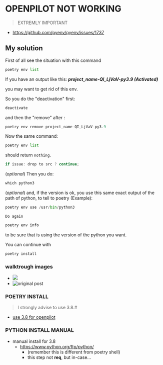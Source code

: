 
# OPENPILOT  NOT WORKING 
> EXTREMLY IMPORTANT
- https://github.com/pyenv/pyenv/issues/1737

## My solution 
First of all see the situation with this command

```python
poetry env list
```

If you have an output like this: _**project_name-QI_LjVaV-py3.9 (Activated)**_

you may want to get rid of this env.

So you do the "deactivation" first:

```python
deactivate
```

and then the "remove" after :

```python
poetry env remove project_name-QI_LjVaV-py3.9
```

Now the same command:

```python
poetry env list
```

should return `nothing`.

``` java
if issue: drop to src ? continue;
```

(*optional*) Then you do:

```python
which python3
```

(*optional*)  and, if the version is ok, you use this same exact output of the path of python, to tell to poetry (Example):

```python
poetry env use /usr/bin/python3
```

`Do again`

```python
poetry env info 
```

to be sure that is using the version of the python you want.

You can continue with

```python
poetry install
```

### walktrough  images
- ![](aharo%202023-06-29%20at%209.08.32%20AM.png)
- ![original post](<../../z/aharo 2023-08-06 at 9.51.17 PM.png>)



### POETRY INSTALL 
> I strongly advise to use 3.8.#

- [use 3.8 for openpilot](https://stackoverflow.com/questions/59810276/poetry-doesnt-use-the-correct-version-of-python)


### PYTHON INSTALL MANUAL 
 - manual install for 3.8
	 - https://www.python.org/ftp/python/
		 - (remember this is different from poetry shell)
		 - this step not **req**, but in-case...



